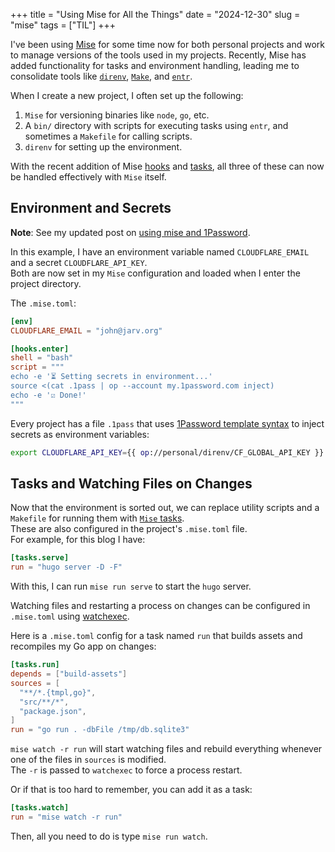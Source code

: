 +++
title = "Using Mise for All the Things"
date = "2024-12-30"
slug = "mise"
tags = ["TIL"]
+++

I've been using [Mise](https://github.com/jdx/mise) for some time now for both personal projects and work to manage versions of the tools used in my projects. Recently, Mise has added functionality for tasks and environment handling, leading me to consolidate tools like [`direnv`](https://direnv.net/), [`Make`](https://www.gnu.org/software/make/), and [`entr`](https://eradman.com/entrproject/).  

When I create a new project, I often set up the following:  

1. `Mise` for versioning binaries like `node`, `go`, etc.  
2. A `bin/` directory with scripts for executing tasks using `entr`, and sometimes a `Makefile` for calling scripts.  
3. `direnv` for setting up the environment.  

With the recent addition of Mise [hooks](https://mise.jdx.dev/hooks.html) and [tasks](https://mise.jdx.dev/tasks/), all three of these can now be handled effectively with `Mise` itself.  

## Environment and Secrets  

**Note**: See my updated post on [using mise and 1Password](/posts/mise-and-1password).

In this example, I have an environment variable named `CLOUDFLARE_EMAIL` and a secret `CLOUDFLARE_API_KEY`.  
Both are now set in my `Mise` configuration and loaded when I enter the project directory.  

The `.mise.toml`:  

```toml
[env]
CLOUDFLARE_EMAIL = "john@jarv.org"

[hooks.enter]
shell = "bash"
script = """
echo -e '⏳ Setting secrets in environment...'
source <(cat .1pass | op --account my.1password.com inject)
echo -e '☑️ Done!'
"""
```  

Every project has a file `.1pass` that uses [1Password template syntax](https://developer.1password.com/docs/cli/secrets-template-syntax/) to inject secrets as environment variables:  

```bash
export CLOUDFLARE_API_KEY={{ op://personal/direnv/CF_GLOBAL_API_KEY }}
```  

## Tasks and Watching Files on Changes  

Now that the environment is sorted out, we can replace utility scripts and a `Makefile` for running them with [`Mise` tasks](https://mise.jdx.dev/tasks/).  
These are also configured in the project's `.mise.toml` file.  
For example, for this blog I have:  

```toml
[tasks.serve]
run = "hugo server -D -F"
```  

With this, I can run `mise run serve` to start the `hugo` server.  

Watching files and restarting a process on changes can be configured in `.mise.toml` using [watchexec](https://github.com/watchexec/watchexec).  

Here is a `.mise.toml` config for a task named `run` that builds assets and recompiles my Go app on changes:  

```toml
[tasks.run]
depends = ["build-assets"]
sources = [
  "**/*.{tmpl,go}",
  "src/**/*",
  "package.json",
]
run = "go run . -dbFile /tmp/db.sqlite3"
```  

`mise watch -r run` will start watching files and rebuild everything whenever one of the files in `sources` is modified.  
The `-r` is passed to `watchexec` to force a process restart.  

Or if that is too hard to remember, you can add it as a task:  

```toml
[tasks.watch]
run = "mise watch -r run"
```  

Then, all you need to do is type `mise run watch`.  
